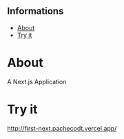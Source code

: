 ## Informations
* [About](#about)
* [Try it](#tryit)

# About

A Next.js Application 

# Try it

http://first-next.pachecodt.vercel.app/
